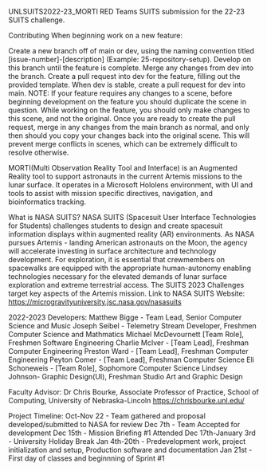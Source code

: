 UNLSUITS2022-23_MORTI
RED Teams SUITS submission for the 22-23 SUITS challenge.

Contributing
When beginning work on a new feature:

Create a new branch off of main or dev, using the naming convention titled [issue-number]-[description] (Example: 25-repository-setup).
Develop on this branch until the feature is complete.
Merge any changes from dev into the branch.
Create a pull request into dev for the feature, filling out the provided template.
When dev is stable, create a pull request for dev into main.
NOTE: If your feature requires any changes to a scene, before beginning development on the feature you should duplicate the scene in question. While working on the feature, you should only make changes to this scene, and not the original. Once you are ready to create the pull request, merge in any changes from the main branch as normal, and only then should you copy your changes back into the original scene. This will prevent merge conflicts in scenes, which can be extremely difficult to resolve otherwise.

MORTI(Multi Observation Reality Tool and Interface) is an Augmented Reality tool to support astronauts in the current Artemis missions to the lunar surface. It operates in a Microsoft Hololens environment, with UI and tools to assist with mission specific directives, navigation, and bioinformatics tracking.

What is NASA SUITS?
NASA SUITS (Spacesuit User Interface Technologies for Students) challenges students to design and create spacesuit information displays within augmented reality (AR) environments. As NASA pursues Artemis - landing American astronauts on the Moon, the agency will accelerate investing in surface architecture and technology development. For exploration, it is essential that crewmembers on spacewalks are equipped with the appropriate human-autonomy enabling technologies necessary for the elevated demands of lunar surface exploration and extreme terrestrial access. The SUITS 2023 Challenges target key aspects of the Artemis mission.
Link to NASA SUITS Website: https://microgravityuniversity.jsc.nasa.gov/nasasuits

2022-2023 Developers:
Matthew Bigge - Team Lead, Senior Computer Science and Music
Joseph Seibel - Telemetry Stream Developer, Freshmen Computer Science and Mathmatics
Michael McDevournett [Team Role], Freshmen Software Engineering
Charlie McIver - [Team Lead], Freshman Computer Engineering
Preston Ward - [Team Lead], Freshman Computer Engineering
Peyton Comer - [Team Lead], Freshman Computer Science
Eli Schoneweis - [Team Role], Sophomore Computer Science
Lindsey Johnson- Graphic Design(UI), Freshman Studio Art and Graphic Design

Faculty Advisor:
Dr Chris Bourke, Associate Professor of Practice, School of Computing, University of Nebraska-Lincoln
https://chrisbourke.unl.edu/

Project Timeline:
Oct-Nov 22 - Team gathered and proposal developed/submitted to NASA for review
Dec 7th - Team Accepted for development
Dec 15th - Mission Briefing #1 Attended
Dec 17th-January 3rd - University Holiday Break
Jan 4th-20th - Predevelopment work, project initialization and setup, Production software and documentation
Jan 21st - First day of classes and beginnning of Sprint #1
